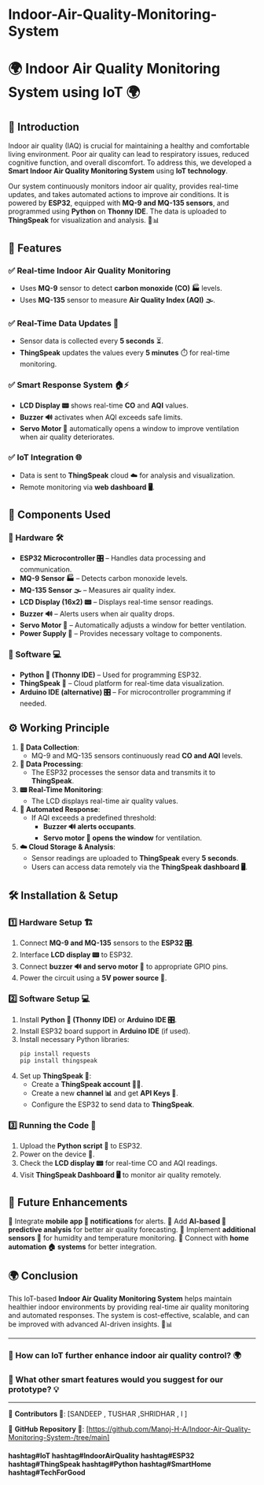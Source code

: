 # Indoor-Air-Quality-Monitoring-System
# 🌍 Indoor Air Quality Monitoring System using IoT 🌍

## 🏡 Introduction
Indoor air quality (IAQ) is crucial for maintaining a healthy and comfortable living environment. Poor air quality can lead to respiratory issues, reduced cognitive function, and overall discomfort. To address this, we developed a **Smart Indoor Air Quality Monitoring System** using **IoT technology**. 

Our system continuously monitors indoor air quality, provides real-time updates, and takes automated actions to improve air conditions. It is powered by **ESP32**, equipped with **MQ-9 and MQ-135 sensors**, and programmed using **Python** on **Thonny IDE**. The data is uploaded to **ThingSpeak** for visualization and analysis. 📡📊

## 🌟 Features
### ✅ Real-time Indoor Air Quality Monitoring
- Uses **MQ-9** sensor to detect **carbon monoxide (CO) 🏭** levels.
- Uses **MQ-135** sensor to measure **Air Quality Index (AQI) 🌫️**.

### ✅ Real-Time Data Updates 📡
- Sensor data is collected every **5 seconds** ⏳.
- **ThingSpeak** updates the values every **5 minutes** ⏱️ for real-time monitoring.

### ✅ Smart Response System 🏠⚡
- **LCD Display 📟** shows real-time **CO** and **AQI** values.
- **Buzzer 🔊** activates when AQI exceeds safe limits.
- **Servo Motor 🤖** automatically opens a window to improve ventilation when air quality deteriorates.

### ✅ IoT Integration 🌐
- Data is sent to **ThingSpeak** cloud ☁️ for analysis and visualization.
- Remote monitoring via **web dashboard 🖥️**.

## 🔧 Components Used
### 🔹 Hardware 🛠️
- **ESP32 Microcontroller 🎛️** – Handles data processing and communication.
- **MQ-9 Sensor 🏭** – Detects carbon monoxide levels.
- **MQ-135 Sensor 🌫️** – Measures air quality index.
- **LCD Display (16x2) 📟** – Displays real-time sensor readings.
- **Buzzer 🔊** – Alerts users when air quality drops.
- **Servo Motor 🤖** – Automatically adjusts a window for better ventilation.
- **Power Supply 🔋** – Provides necessary voltage to components.

### 🔹 Software 💻
- **Python 🐍 (Thonny IDE)** – Used for programming ESP32.
- **ThingSpeak 📡** – Cloud platform for real-time data visualization.
- **Arduino IDE (alternative) 🎛️** – For microcontroller programming if needed.

## ⚙️ Working Principle
1. **📡 Data Collection**: 
   - MQ-9 and MQ-135 sensors continuously read **CO and AQI** levels.
2. **🧠 Data Processing**: 
   - The ESP32 processes the sensor data and transmits it to **ThingSpeak**.
3. **📟 Real-Time Monitoring**: 
   - The LCD displays real-time air quality values.
4. **🚨 Automated Response**:
   - If AQI exceeds a predefined threshold:
     - **Buzzer 🔊 alerts occupants**.
     - **Servo motor 🤖 opens the window** for ventilation.
5. **☁️ Cloud Storage & Analysis**:
   - Sensor readings are uploaded to **ThingSpeak** every **5 seconds**.
   - Users can access data remotely via the **ThingSpeak dashboard 🖥️**.

## 🛠️ Installation & Setup
### 1️⃣ Hardware Setup 🏗️
1. Connect **MQ-9 and MQ-135** sensors to the **ESP32 🎛️**.
2. Interface **LCD display 📟** to ESP32.
3. Connect **buzzer 🔊 and servo motor 🤖** to appropriate GPIO pins.
4. Power the circuit using a **5V power source 🔋**.

### 2️⃣ Software Setup 💻
1. Install **Python 🐍 (Thonny IDE)** or **Arduino IDE 🎛️**.
2. Install ESP32 board support in **Arduino IDE** (if used).
3. Install necessary Python libraries:
   ```python
   pip install requests
   pip install thingspeak
   ```
4. Set up **ThingSpeak 📡**:
   - Create a **ThingSpeak account 🧑‍💻**.
   - Create a new **channel 📊** and get **API Keys 🔑**.
   - Configure the ESP32 to send data to **ThingSpeak**.

### 3️⃣ Running the Code 🚀
1. Upload the **Python script 🐍** to ESP32.
2. Power on the device 🔋.
3. Check the **LCD display 📟** for real-time CO and AQI readings.
4. Visit **ThingSpeak Dashboard 🖥️** to monitor air quality remotely.

## 🚀 Future Enhancements
🔹 Integrate **mobile app 📱 notifications** for alerts.
🔹 Add **AI-based 🤖 predictive analysis** for better air quality forecasting.
🔹 Implement **additional sensors 📡** for humidity and temperature monitoring.
🔹 Connect with **home automation 🏠 systems** for better integration.

## 🌍 Conclusion
This IoT-based **Indoor Air Quality Monitoring System** helps maintain healthier indoor environments by providing real-time air quality monitoring and automated responses. The system is cost-effective, scalable, and can be improved with advanced AI-driven insights. 🤖📊

---
### 🌟 How can IoT further enhance indoor air quality control? 🌍
### 🌟 What other smart features would you suggest for our prototype? 💡
---

📌 **Contributors 👥**: [SANDEEP , TUSHAR ,SHRIDHAR , I ]

📌 **GitHub Repository 🔗**: [https://github.com/Manoj-H-A/Indoor-Air-Quality-Monitoring-System-/tree/main]

#### hashtag#IoT hashtag#IndoorAirQuality hashtag#ESP32 hashtag#ThingSpeak hashtag#Python hashtag#SmartHome hashtag#TechForGood

